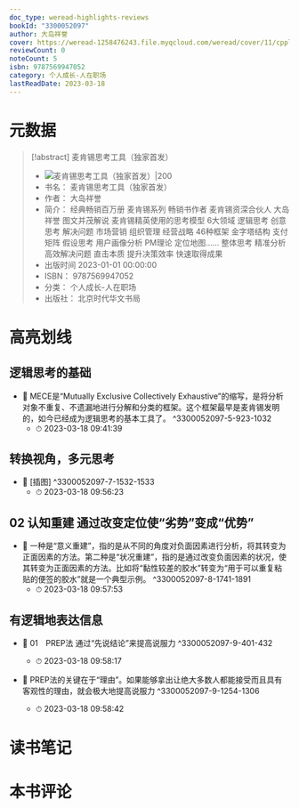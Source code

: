 ```yaml
---
doc_type: weread-highlights-reviews
bookId: "3300052097"
author: 大岛祥誉
cover: https://weread-1258476243.file.myqcloud.com/weread/cover/11/cpplatform_5vhvxpaa1vlxzhb85rprgh/t7_cpplatform_5vhvxpaa1vlxzhb85rprgh1678702518.jpg
reviewCount: 0
noteCount: 5
isbn: 9787569947052
category: 个人成长-人在职场
lastReadDate: 2023-03-18
---
```

# 元数据
> [!abstract] 麦肯锡思考工具（独家首发）
> - ![ 麦肯锡思考工具（独家首发）|200](https://weread-1258476243.file.myqcloud.com/weread/cover/11/cpplatform_5vhvxpaa1vlxzhb85rprgh/t7_cpplatform_5vhvxpaa1vlxzhb85rprgh1678702518.jpg)
> - 书名： 麦肯锡思考工具（独家首发）
> - 作者： 大岛祥誉
> - 简介： 经典畅销百万册  麦肯锡系列 
畅销书作者  麦肯锡资深合伙人 大岛祥誉
图文并茂解说  麦肯锡精英使用的思考模型
6大领域  逻辑思考 创意思考 解决问题 市场营销 组织管理 经营战略
46种框架 金字塔结构 支付矩阵 假设思考 用户画像分析 PM理论 定位地图……
整体思考  精准分析  高效解决问题
直击本质  提升决策效率  快速取得成果
> - 出版时间 2023-01-01 00:00:00
> - ISBN： 9787569947052
> - 分类： 个人成长-人在职场
> - 出版社： 北京时代华文书局

# 高亮划线

## 逻辑思考的基础


- 📌 MECE是“Mutually Exclusive Collectively Exhaustive”的缩写，是将分析对象不重复、不遗漏地进行分解和分类的框架。这个框架最早是麦肯锡发明的，如今已经成为逻辑思考的基本工具了。 ^3300052097-5-923-1032
    - ⏱ 2023-03-18 09:41:39 
## 转换视角，多元思考


- 📌 [插图] ^3300052097-7-1532-1533
    - ⏱ 2023-03-18 09:56:23 
## 02 认知重建 通过改变定位使“劣势”变成“优势”


- 📌 一种是“意义重建”，指的是从不同的角度对负面因素进行分析，将其转变为正面因素的方法。第二种是“状况重建”，指的是通过改变负面因素的状况，使其转变为正面因素的方法。比如将“黏性较差的胶水”转变为“用于可以重复粘贴的便签的胶水”就是一个典型示例。 ^3300052097-8-1741-1891
    - ⏱ 2023-03-18 09:57:53 
## 有逻辑地表达信息


- 📌 01　PREP法 通过“先说结论”来提高说服力 ^3300052097-9-401-432
    - ⏱ 2023-03-18 09:58:17 

- 📌 PREP法的关键在于“理由”。如果能够拿出让绝大多数人都能接受而且具有客观性的理由，就会极大地提高说服力 ^3300052097-9-1254-1306
    - ⏱ 2023-03-18 09:58:42 
# 读书笔记

# 本书评论
